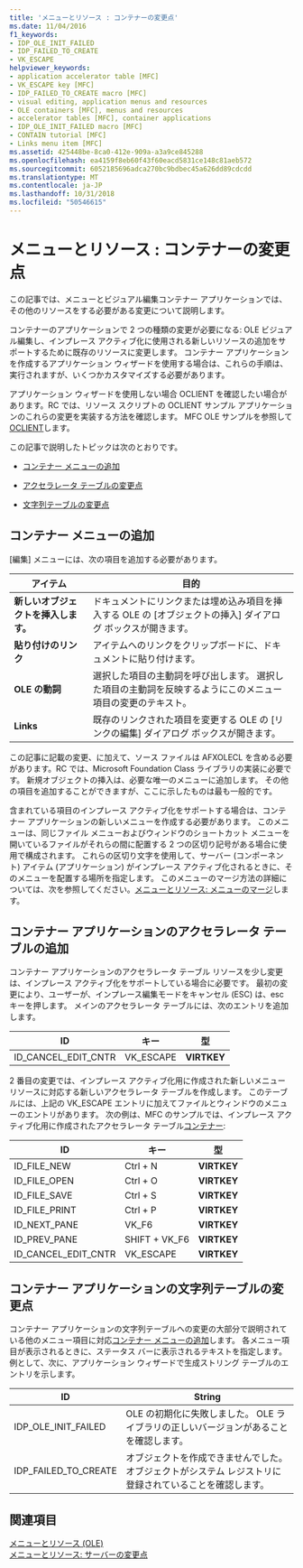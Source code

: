 ```yaml
---
title: 'メニューとリソース : コンテナーの変更点'
ms.date: 11/04/2016
f1_keywords:
- IDP_OLE_INIT_FAILED
- IDP_FAILED_TO_CREATE
- VK_ESCAPE
helpviewer_keywords:
- application accelerator table [MFC]
- VK_ESCAPE key [MFC]
- IDP_FAILED_TO_CREATE macro [MFC]
- visual editing, application menus and resources
- OLE containers [MFC], menus and resources
- accelerator tables [MFC], container applications
- IDP_OLE_INIT_FAILED macro [MFC]
- CONTAIN tutorial [MFC]
- Links menu item [MFC]
ms.assetid: 425448be-8ca0-412e-909a-a3a9ce845288
ms.openlocfilehash: ea4159f8eb60f43f60eacd5831ce148c81aeb572
ms.sourcegitcommit: 6052185696adca270bc9bdbec45a626dd89cdcdd
ms.translationtype: MT
ms.contentlocale: ja-JP
ms.lasthandoff: 10/31/2018
ms.locfileid: "50546615"
---
```

# <a name="menus-and-resources-container-additions"></a>メニューとリソース : コンテナーの変更点

この記事では、メニューとビジュアル編集コンテナー アプリケーションでは、その他のリソースをする必要がある変更について説明します。

コンテナーのアプリケーションで 2 つの種類の変更が必要になる: OLE ビジュアル編集し、インプレース アクティブ化に使用される新しいリソースの追加をサポートするために既存のリソースに変更します。 コンテナー アプリケーションを作成するアプリケーション ウィザードを使用する場合は、これらの手順は、実行されますが、いくつかカスタマイズする必要があります。

アプリケーション ウィザードを使用しない場合 OCLIENT を確認したい場合があります。RC では、リソース スクリプトの OCLIENT サンプル アプリケーションのこれらの変更を実装する方法を確認します。 MFC OLE サンプルを参照して[OCLIENT](../visual-cpp-samples.md)します。

この記事で説明したトピックは次のとおりです。

- [コンテナー メニューの追加](#_core_container_menu_additions)

- [アクセラレータ テーブルの変更点](#_core_container_application_accelerator_table_additions)

- [文字列テーブルの変更点](#_core_string_table_additions_for_container_applications)

##  <a name="_core_container_menu_additions"></a> コンテナー メニューの追加

[編集] メニューには、次の項目を追加する必要があります。

|アイテム|目的|
|----------|-------------|
|**新しいオブジェクトを挿入します。**|ドキュメントにリンクまたは埋め込み項目を挿入する OLE の [オブジェクトの挿入] ダイアログ ボックスが開きます。|
|**貼り付けのリンク**|アイテムへのリンクをクリップボードに、ドキュメントに貼り付けます。|
|**OLE の動詞**|選択した項目の主動詞を呼び出します。 選択した項目の主動詞を反映するようにこのメニュー項目の変更のテキスト。|
|**Links**|既存のリンクされた項目を変更する OLE の [リンクの編集] ダイアログ ボックスが開きます。|

この記事に記載の変更、に加えて、ソース ファイルは AFXOLECL を含める必要があります。RC では、Microsoft Foundation Class ライブラリの実装に必要です。 新規オブジェクトの挿入は、必要な唯一のメニューに追加します。 その他の項目を追加することができますが、ここに示したものは最も一般的です。

含まれている項目のインプレース アクティブ化をサポートする場合は、コンテナー アプリケーションの新しいメニューを作成する必要があります。 このメニューは、同じファイル メニューおよびウィンドウのショートカット メニューを開いているファイルがそれらの間に配置する 2 つの区切り記号がある場合に使用で構成されます。 これらの区切り文字を使用して、サーバー (コンポーネント) アイテム (アプリケーション) がインプレース アクティブ化されるときに、そのメニューを配置する場所を指定します。 このメニューのマージ方法の詳細については、次を参照してください。[メニューとリソース: メニューのマージ](../mfc/menus-and-resources-menu-merging.md)します。

##  <a name="_core_container_application_accelerator_table_additions"></a> コンテナー アプリケーションのアクセラレータ テーブルの追加

コンテナー アプリケーションのアクセラレータ テーブル リソースを少し変更は、インプレース アクティブ化をサポートしている場合に必要です。 最初の変更により、ユーザーが、インプレース編集モードをキャンセル (ESC) は、esc キーを押します。 メインのアクセラレータ テーブルには、次のエントリを追加します。

|ID|キー|型|
|--------|---------|----------|
|ID_CANCEL_EDIT_CNTR|VK_ESCAPE|**VIRTKEY**|

2 番目の変更では、インプレース アクティブ化用に作成された新しいメニュー リソースに対応する新しいアクセラレータ テーブルを作成します。 このテーブルには、上記の VK_ESCAPE エントリに加えてファイルとウィンドウのメニューのエントリがあります。 次の例は、MFC のサンプルでは、インプレース アクティブ化用に作成されたアクセラレータ テーブル[コンテナー](../visual-cpp-samples.md):

|ID|キー|型|
|--------|---------|----------|
|ID_FILE_NEW|Ctrl + N|**VIRTKEY**|
|ID_FILE_OPEN|Ctrl + O|**VIRTKEY**|
|ID_FILE_SAVE|Ctrl + S|**VIRTKEY**|
|ID_FILE_PRINT|Ctrl + P|**VIRTKEY**|
|ID_NEXT_PANE|VK_F6|**VIRTKEY**|
|ID_PREV_PANE|SHIFT + VK_F6|**VIRTKEY**|
|ID_CANCEL_EDIT_CNTR|VK_ESCAPE|**VIRTKEY**|

##  <a name="_core_string_table_additions_for_container_applications"></a> コンテナー アプリケーションの文字列テーブルの変更点

コンテナー アプリケーションの文字列テーブルへの変更の大部分で説明されている他のメニュー項目に対応[コンテナー メニューの追加](#_core_container_menu_additions)します。 各メニュー項目が表示されるときに、ステータス バーに表示されるテキストを指定します。 例として、次に、アプリケーション ウィザードで生成ストリング テーブルのエントリを示します。

|ID|String|
|--------|------------|
|IDP_OLE_INIT_FAILED|OLE の初期化に失敗しました。 OLE ライブラリの正しいバージョンがあることを確認します。|
|IDP_FAILED_TO_CREATE|オブジェクトを作成できませんでした。 オブジェクトがシステム レジストリに登録されていることを確認します。|

## <a name="see-also"></a>関連項目

[メニューとリソース (OLE)](../mfc/menus-and-resources-ole.md)<br/>
[メニューとリソース: サーバーの変更点](../mfc/menus-and-resources-server-additions.md)

